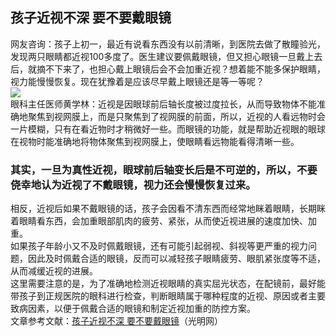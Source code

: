## 孩子近视不深 要不要戴眼镜  
网友咨询：孩子上初一，最近有说看东西没有以前清晰，到医院去做了散瞳验光，发现两只眼睛都近视100多度了。医生建议要佩戴眼镜，但又担心眼镜一旦戴上去后，就摘不下来了，也担心戴上眼镜后会不会加重近视？想着能不能多保护眼睛，视力能慢慢恢复。现在犹豫着是应该尽早戴上眼镜还是等一等呢？  
![](http://cdncms.v-keep.cn/wp-content/uploads/2020/06/1000-10.jpg)  
眼科主任医师黄学林：近视是因眼球前后轴长度被过度拉长，从而导致物体不能准确地聚焦到视网膜上，而是只聚焦到了视网膜的前面，所以，近视的人看远物时会一片模糊，只有在看近物时才稍微好一些。而眼镜的功能，就是帮助近视眼的眼球在视物时能准确地将物体聚焦到视网膜上，使眼睛看远物能看得清晰一些。  
### 其实，一旦为真性近视，眼球前后轴变长后是不可逆的，所以，不要侥幸地认为近视了不戴眼镜，视力还会慢慢恢复过来。  
相反，近视后如果不戴眼镜的话，孩子会因看不清东西而经常地眯着眼睛，长期眯着眼睛看东西，会加重眼部肌肉的疲劳、紧张，从而使近视进展的速度加快、加重。  
如果孩子年龄小又不及时佩戴眼镜，还有可能引起弱视、斜视等更严重的视力问题，因此及时佩戴合适的眼镜，反而可以减轻孩子眼睛疲劳、眼肌紧张度等不适，从而减缓近视的进展。  
这里需要注意的是，为了准确地检测近视眼睛的真实屈光状态，在配镜前，最好能带孩子到正规医院的眼科进行检查，判断眼睛属于哪种程度的近视、原因或者主要致病因素，以便于佩戴合适的眼镜和制定近视加重的防控方案。  
文章参考文献：<a href="https://m.gmw.cn/toutiao/2020-05/18/content_1301230699.htm?tt_group_id=6828081964289884679">孩子近视不深 要不要戴眼镜</a>（光明网）  
<!--EndFragment-->  
